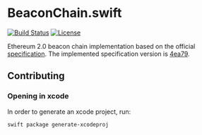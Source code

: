 # BeaconChain.swift

[![Build Status](https://travis-ci.com/yeeth/BeaconChain.swift.svg?branch=master)](https://travis-ci.com/yeeth/BeaconChain.swift) [![License](https://img.shields.io/github/license/yeeth/BeaconChain.swift.svg)](LICENSE)

Ethereum 2.0 beacon chain implementation based on the official [specification](https://github.com/ethereum/eth2.0-specs/blob/master/specs/core/0_beacon-chain.md). The implemented specification version is [4ea79](https://github.com/ethereum/eth2.0-specs/tree/4ea79ee13b48c405c5a86cb3766af3ca0d3f6633).

## Contributing

### Opening in xcode

In order to generate an xcode project, run:

```
swift package generate-xcodeproj
```
